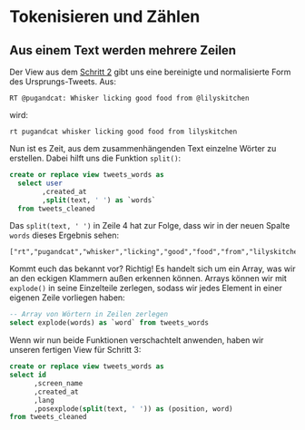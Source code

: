 # Tokenisieren und Zählen

## Aus einem Text werden mehrere Zeilen <a href="#aus-einem-text-werden-mehrere-zeilen" id="aus-einem-text-werden-mehrere-zeilen"></a>

Der View aus dem [Schritt 2](clean-and-normalize.md) gibt uns eine bereinigte und normalisierte Form des Ursprungs-Tweets. Aus:

```
RT @pugandcat: Whisker licking good food from @lilyskitchen
```

wird:

```
rt pugandcat whisker licking good food from lilyskitchen
```

Nun ist es Zeit, aus dem zusammenhängenden Text einzelne Wörter zu erstellen. Dabei hilft uns die Funktion `split()`:

```sql
create or replace view tweets_words as
  select user
        ,created_at
        ,split(text, ' ') as `words`
  from tweets_cleaned
```

Das `split(text, ' ')` in Zeile 4 hat zur Folge, dass wir in der neuen Spalte `words` dieses Ergebnis sehen:

```
["rt","pugandcat","whisker","licking","good","food","from","lilyskitchen"]
```

Kommt euch das bekannt vor? Richtig! Es handelt sich um ein Array, was wir an den eckigen Klammern außen erkennen können. Arrays können wir mit `explode()` in seine Einzelteile zerlegen, sodass wir jedes Element in einer eigenen Zeile vorliegen haben:

```sql
-- Array von Wörtern in Zeilen zerlegen
select explode(words) as `word` from tweets_words
```

Wenn wir nun beide Funktionen verschachtelt anwenden, haben wir unseren fertigen View für Schritt 3:

```sql
create or replace view tweets_words as
select id
      ,screen_name
      ,created_at
      ,lang
      ,posexplode(split(text, ' ')) as (position, word)
from tweets_cleaned
```

[\
](https://docs.datalit.de/data-literacy/nlp-with-sql/prepare-text-with-sql/2-texte-bereinigen-und-normalisieren)
